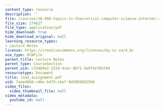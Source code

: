 ```yaml
---
content_type: resource
description: ''
file: /courses/18-996-topics-in-theoretical-computer-science-internet-research-problems-spring-2002/faae4666c46eb479cbef9d39036825b8_load_assignment.pdf
file_size: 274627
file_type: application/pdf
hide_download: true
hide_download_original: null
learning_resource_types:
- Lecture Notes
license: https://creativecommons.org/licenses/by-nc-sa/4.0/
ocw_type: OCWFile
parent_title: Lecture Notes
parent_type: CourseSection
parent_uid: c33489e2-2524-4cec-db71-3e9f5ef8529d
resourcetype: Document
title: load_assignment.pdf
uid: faae4666-c46e-b479-cbef-9d39036825b8
video_files:
  video_thumbnail_file: null
video_metadata:
  youtube_id: null
---
```

